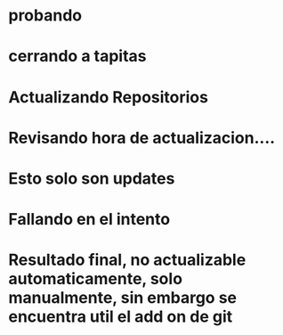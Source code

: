 # probando
# cerrando a tapitas
# Actualizando Repositorios
# Revisando hora de actualizacion....
# Esto solo son updates
# Fallando en el intento
# Resultado final, no actualizable automaticamente, solo manualmente, sin embargo se encuentra util el add on de git